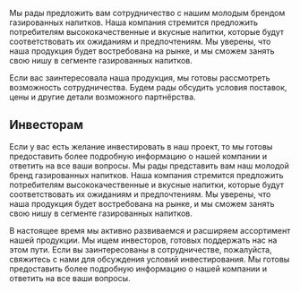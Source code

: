 Мы рады предложить вам сотрудничество с нашим молодым брендом газированных напитков. Наша компания стремится предложить потребителям высококачественные и вкусные напитки, которые будут соответствовать их ожиданиям и предпочтениям. Мы уверены, что наша продукция будет востребована на рынке, и мы сможем занять свою нишу в сегменте газированных напитков.

Если вас заинтересовала наша продукция, мы готовы рассмотреть возможность сотрудничества. Будем рады обсудить условия поставок, цены и другие детали возможного партнёрства.


Инвесторам
-
Если у вас есть желание инвестировать в наш проект, то мы готовы предоставить более подробную информацию о нашей компании и ответить на все ваши вопросы.
Мы рады представить вам наш молодой бренд газированных напитков. Наша компания стремится предложить потребителям высококачественные и вкусные напитки, которые будут соответствовать их ожиданиям и предпочтениям. Мы уверены, что наша продукция будет востребована на рынке, и мы сможем занять свою нишу в сегменте газированных напитков.

В настоящее время мы активно развиваемся и расширяем ассортимент нашей продукции. Мы ищем инвесторов, готовых поддержать нас на этом пути. Если вы заинтересованы в сотрудничестве, пожалуйста, свяжитесь с нами для обсуждения условий инвестирования. Мы готовы предоставить более подробную информацию о нашей компании и ответить на все ваши вопросы.